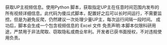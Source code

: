 获取UP主视频信息。使用Python 脚本，获取指定UP主在任意时间范围内发布的所有视频详细信息。此代码为傻瓜式脚本，配置好之后可以长时间运行，不需要监控。但是为避免反爬，仍然建议一次处理少量UP主，每次运行间隔一段时间。 成功后，脚本会生成一个包含视频信息的 Excel 文件
免责声明:本脚本仅限科研用途，严禁用于非法爬取、窃取隐私或商业牟利。开发者已获书面授权，不对违规使用负责。